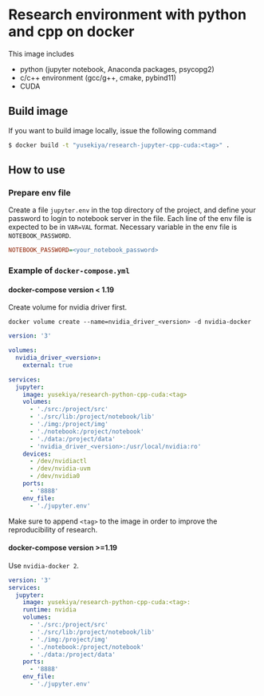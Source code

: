 # Research environment with python and cpp on docker

This image includes

- python (jupyter notebook, Anaconda packages, psycopg2)
- c/c++ environment (gcc/g++, cmake, pybind11)
- CUDA

## Build image

If you want to build image locally, issue the following command

``` bash
$ docker build -t "yusekiya/research-jupyter-cpp-cuda:<tag>" .
```


## How to use

### Prepare env file

Create a file `jupyter.env` in the top directory of the project,
and define your password to login to notebook server in the file.
Each line of the env file is expected to be in `VAR=VAL` format.
Necessary variable in the env file is `NOTEBOOK_PASSWORD`.

``` ini
NOTEBOOK_PASSWORD=<your_notebook_password>
```

### Example of `docker-compose.yml`

#### docker-compose version < 1.19

Create volume for nvidia driver first.

``` shell
docker volume create --name=nvidia_driver_<version> -d nvidia-docker
```

``` yaml
version: '3'

volumes:
  nvidia_driver_<version>:
    external: true

services:
  jupyter:
    image: yusekiya/research-python-cpp-cuda:<tag>
    volumes:
      - './src:/project/src'
      - './src/lib:/project/notebook/lib'
      - './img:/project/img'
      - './notebook:/project/notebook'
      - './data:/project/data'
      - 'nvidia_driver_<version>:/usr/local/nvidia:ro'
    devices:
      - /dev/nvidiactl
      - /dev/nvidia-uvm
      - /dev/nvidia0
    ports:
      - '8888'
    env_file:
      - './jupyter.env'
```

Make sure to append `<tag>` to the image in order to improve
the reproducibility of research.

#### docker-compose version >=1.19

Use `nvidia-docker 2`.

``` yaml
version: '3'
services:
  jupyter:
    image: yusekiya/research-python-cpp-cuda:<tag>:
    runtime: nvidia
    volumes:
      - './src:/project/src'
      - './src/lib:/project/notebook/lib'
      - './img:/project/img'
      - './notebook:/project/notebook'
      - './data:/project/data'
    ports:
      - '8888'
    env_file:
      - './jupyter.env'
```

